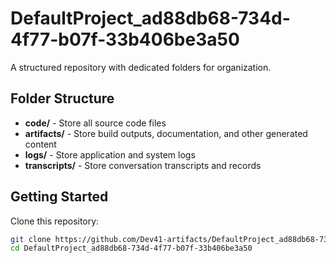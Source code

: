 # DefaultProject_ad88db68-734d-4f77-b07f-33b406be3a50
A structured repository with dedicated folders for organization.

## Folder Structure

- **code/** - Store all source code files
- **artifacts/** - Store build outputs, documentation, and other generated content
- **logs/** - Store application and system logs
- **transcripts/** - Store conversation transcripts and records

## Getting Started

Clone this repository:
```bash
git clone https://github.com/Dev41-artifacts/DefaultProject_ad88db68-734d-4f77-b07f-33b406be3a50
cd DefaultProject_ad88db68-734d-4f77-b07f-33b406be3a50
```
